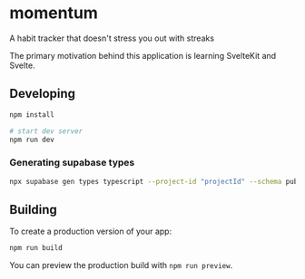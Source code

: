 # momentum

A habit tracker that doesn't stress you out with streaks

The primary motivation behind this application is learning SvelteKit and Svelte.

## Developing

```bash
npm install

# start dev server
npm run dev
```

### Generating supabase types

```bash
npx supabase gen types typescript --project-id "projectId" --schema public > src/lib/types/supabase.ts
```

## Building

To create a production version of your app:

```bash
npm run build
```

You can preview the production build with `npm run preview`.
